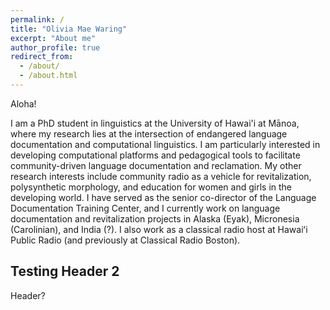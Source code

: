 ```yaml
---
permalink: /
title: "Olivia Mae Waring"
excerpt: "About me"
author_profile: true
redirect_from: 
  - /about/
  - /about.html
---
```


Aloha! 

I am a PhD student in linguistics at the University of Hawai'i at Mānoa, where my research lies at the intersection of endangered language documentation and computational linguistics. I am particularly interested in developing computational platforms and pedagogical tools to facilitate community-driven language documentation and reclamation. My other research interests include community radio as a vehicle for revitalization, polysynthetic morphology, and education for women and girls in the developing world. I have served as the senior co-director of the Language Documentation Training Center, and I currently work on language documentation and revitalization projects in Alaska (Eyak), Micronesia (Carolinian), and India (?). I also work as a classical radio host at Hawaiʻi Public Radio (and previously at Classical Radio Boston).

## Testing Header 2
Header?